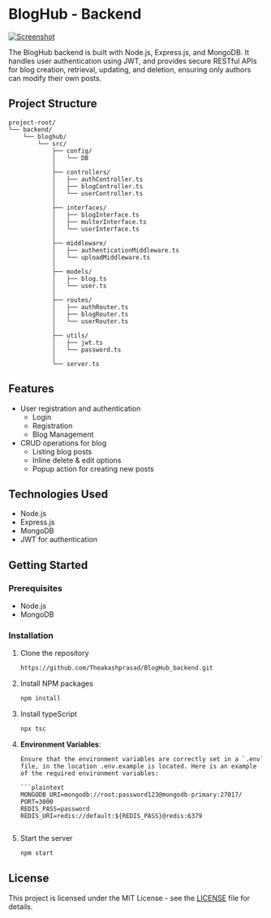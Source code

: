 ﻿# BlogHub - Backend
[![Screenshot](https://pomodo.s3.eu-north-1.amazonaws.com/Screenshot+2025-04-08+122357.png)](https://your-link.com)

The BlogHub backend is built with Node.js, Express.js, and MongoDB. It handles user authentication using JWT, and provides secure RESTful APIs for blog creation, retrieval, updating, and deletion, ensuring only authors can modify their own posts.

## Project Structure
```
project-root/
└── backend/
    └── bloghub/
        └── src/
            ├── config/
            │   └── DB
            │
            ├── controllers/
            │   ├── authController.ts
            │   ├── blogController.ts
            │   └── userController.ts
            │
            ├── interfaces/
            │   ├── blogInterface.ts
            │   ├── multerInterface.ts
            │   └── userInterface.ts
            │
            ├── middleware/
            │   ├── authenticationMiddleware.ts
            │   └── uploadMiddleware.ts
            │
            ├── models/
            │   ├── blog.ts
            │   └── user.ts
            │
            ├── routes/
            │   ├── authRouter.ts
            │   ├── blogRouter.ts
            │   └── userRouter.ts
            │
            ├── utils/
            │   ├── jwt.ts
            │   └── password.ts
            │
            └── server.ts
```
## Features

- User registration and authentication
  - Login
  - Registration
  - Blog Management 
- CRUD operations for blog 
  - Listing blog posts
  - Inline delete & edit options
  - Popup action for creating new posts

## Technologies Used

- Node.js
- Express.js
- MongoDB
- JWT for authentication

## Getting Started

### Prerequisites

- Node.js
- MongoDB

### Installation

1. Clone the repository
   ```sh
   https://github.com/Theakashprasad/BlogHub_backend.git
   ```
2. Install NPM packages
   ```sh
   npm install
   ```
2. Install typeScript
   ```sh
   npx tsc
   ```
4.  **Environment Variables**:

        Ensure that the environment variables are correctly set in a `.env` file, in the location .env.example is located. Here is an example of the required environment variables:

        ```plaintext
        MONGODB_URI=mongodb://root:password123@mongodb-primary:27017/
        PORT=3000
        REDIS_PASS=password
        REDIS_URI=redis://default:${REDIS_PASS}@redis:6379
    ```
4. Start the server
   ```sh
   npm start
   ```

## License

This project is licensed under the MIT License - see the [LICENSE](LICENSE) file for details.
